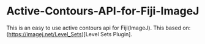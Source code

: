 # Active-Contours-API-for-Fiji-ImageJ
This is an easy to use active contours api for Fiji(ImageJ). This based on: (https://imagej.net/Level_Sets)[Level Sets Plugin].  
